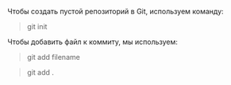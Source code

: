 Чтобы создать пустой репозиторий в Git, используем команду:
>git init

Чтобы добавить файл к коммиту, мы используем:
>git add filename

>git add .

